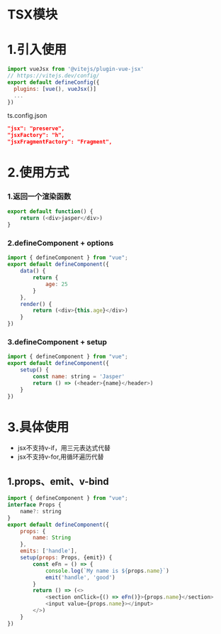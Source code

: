 # TSX模块

# 1.引入使用

```javascript
import vueJsx from '@vitejs/plugin-vue-jsx'
// https://vitejs.dev/config/
export default defineConfig({
  plugins: [vue(), vueJsx()]
  ...
})
```

ts.config.json

```json
"jsx": "preserve",
"jsxFactory": "h",
"jsxFragmentFactory": "Fragment",
```

# 2.使用方式

### 1.返回一个渲染函数

```javascript
export default function() {
    return (<div>jasper</div>)
}
```

### 2.defineComponent + options

```javascript
import { defineComponent } from "vue";
export default defineComponent({
    data() {
        return {
            age: 25
        }
    },
    render() {
        return (<div>{this.age}</div>)
    }
})
```

### 3.defineComponent + setup

```javascript
import { defineComponent } from "vue";
export default defineComponent({
    setup() {
        const name: string = 'Jasper'
        return () => (<header>{name}</header>)
    }
})
```

# 3.具体使用

* jsx不支持v-if，用三元表达式代替
* jsx不支持v-for,用循环遍历代替

## 1.props、emit、v-bind

```javascript
import { defineComponent } from "vue";
interface Props {
    name?: string
}
export default defineComponent({
    props: {
        name: String
    },
    emits: ['handle'],
    setup(props: Props, {emit}) {
        const eFn = () => {
            console.log(`My name is ${props.name}`)
            emit('handle', 'good')
        }
        return () => (<>
            <section onClick={() => eFn()}>{props.name}</section>
            <input value={props.name}></input>
        </>)
    }
})
```























